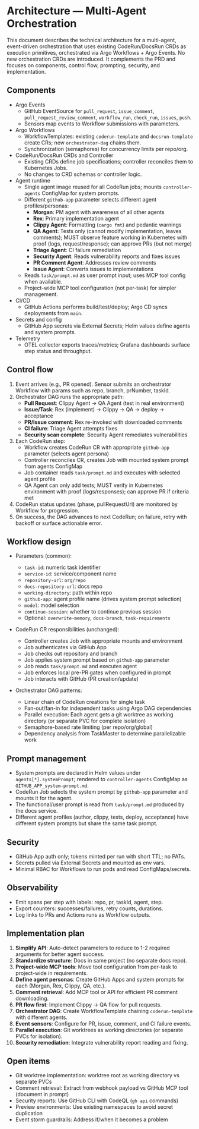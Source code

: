 # Architecture — Multi-Agent Orchestration

This document describes the technical architecture for a multi-agent, event-driven orchestration that uses existing CodeRun/DocsRun CRDs as execution primitives, orchestrated via Argo Workflows + Argo Events. No new orchestration CRDs are introduced. It complements the PRD and focuses on components, control flow, prompting, security, and implementation.

## Components
- Argo Events
  - GitHub EventSource for `pull_request`, `issue_comment`, `pull_request_review_comment`, `workflow_run`, `check_run`, `issues`, `push`.
  - Sensors map events to Workflow submissions with parameters.
- Argo Workflows
  - WorkflowTemplates: existing `coderun-template` and `docsrun-template` create CRs; new `orchestrator-dag` chains them.
  - Synchronization (semaphores) for concurrency limits per repo/org.
- CodeRun/DocsRun CRDs and Controller
  - Existing CRDs define job specifications; controller reconciles them to Kubernetes Jobs.
  - No changes to CRD schemas or controller logic.
- Agent runtime
  - Single agent image reused for all CodeRun jobs; mounts `controller-agents` ConfigMap for system prompts.
  - Different `github-app` parameter selects different agent profiles/personas:
    - **Morgan**: PM agent with awareness of all other agents
    - **Rex**: Primary implementation agent
    - **Clippy Agent**: Formatting (`cargo fmt`) and pedantic warnings
    - **QA Agent**: Tests only (cannot modify implementation, leaves comments); MUST observe feature working in Kubernetes with proof (logs, request/response); can approve PRs (but not merge)
    - **Triage Agent**: CI failure remediation
    - **Security Agent**: Reads vulnerability reports and fixes issues
    - **PR Comment Agent**: Addresses review comments
    - **Issue Agent**: Converts issues to implementations
  - Reads `task/prompt.md` as user prompt input; uses MCP tool config when available.
  - Project-wide MCP tool configuration (not per-task) for simpler management.
- CI/CD
  - GitHub Actions performs build/test/deploy; Argo CD syncs deployments from `main`.
- Secrets and config
  - GitHub App secrets via External Secrets; Helm values define agents and system prompts.
- Telemetry
  - OTEL collector exports traces/metrics; Grafana dashboards surface step status and throughput.

## Control flow
1) Event arrives (e.g., PR opened). Sensor submits an orchestrator Workflow with params such as repo, branch, prNumber, taskId.
2) Orchestrator DAG runs the appropriate path:
   - **Pull Request**: Clippy Agent → QA Agent (test in real environment)
   - **Issue/Task**: Rex (implement) → Clippy → QA → deploy → acceptance
   - **PR/Issue comment**: Rex re-invoked with downloaded comments
   - **CI failure**: Triage Agent attempts fixes
   - **Security scan complete**: Security Agent remediates vulnerabilities
3) Each CodeRun step:
   - Workflow creates CodeRun CR with appropriate `github-app` parameter (selects agent persona)
   - Controller reconciles CR, creates Job with mounted system prompt from agents ConfigMap
   - Job container reads `task/prompt.md` and executes with selected agent profile
   - QA Agent can only add tests; MUST verify in Kubernetes environment with proof (logs/responses); can approve PR if criteria met
4) CodeRun status updates (phase, pullRequestUrl) are monitored by Workflow for progression.
5) On success, the DAG advances to next CodeRun; on failure, retry with backoff or surface actionable error.

## Workflow design
- Parameters (common):
  - `task-id`: numeric task identifier
  - `service-id`: service/component name
  - `repository-url`: `org/repo`
  - `docs-repository-url`: docs repo
  - `working-directory`: path within repo
  - `github-app`: agent profile name (drives system prompt selection)
  - `model`: model selection
  - `continue-session`: whether to continue previous session
  - Optional: `overwrite-memory`, `docs-branch`, `task-requirements`

- CodeRun CR responsibilities (unchanged):
  - Controller creates Job with appropriate mounts and environment
  - Job authenticates via GitHub App
  - Job checks out repository and branch
  - Job applies system prompt based on `github-app` parameter
  - Job reads `task/prompt.md` and executes agent
  - Job enforces local pre-PR gates when configured in prompt
  - Job interacts with GitHub (PR creation/update)

- Orchestrator DAG patterns:
  - Linear chain of CodeRun creations for single task
  - Fan-out/fan-in for independent tasks using Argo DAG dependencies
  - Parallel execution: Each agent gets a git worktree as working directory (or separate PVC for complete isolation)
  - Semaphore-based rate limiting (per repo/org/global)
  - Dependency analysis from TaskMaster to determine parallelizable work

## Prompt management
- System prompts are declared in Helm values under `agents[*].systemPrompt`; rendered to `controller-agents` ConfigMap as `GITHUB_APP_system-prompt.md`.
- CodeRun Job selects the system prompt by `github-app` parameter and mounts it for the agent.
- The functional/user prompt is read from `task/prompt.md` produced by the docs service.
- Different agent profiles (author, clippy, tests, deploy, acceptance) have different system prompts but share the same task prompt.

## Security
- GitHub App auth only; tokens minted per run with short TTL; no PATs.
- Secrets pulled via External Secrets and mounted as env vars.
- Minimal RBAC for Workflows to run pods and read ConfigMaps/secrets.

## Observability
- Emit spans per step with labels: repo, pr, taskId, agent, step.
- Export counters: successes/failures, retry counts, durations.
- Log links to PRs and Actions runs as Workflow outputs.

## Implementation plan
1. **Simplify API**: Auto-detect parameters to reduce to 1-2 required arguments for better agent success.
2. **Standardize structure**: Docs in same project (no separate docs repo).
3. **Project-wide MCP tools**: Move tool configuration from per-task to project-wide in requirements.
4. **Define agent personas**: Create GitHub Apps and system prompts for each (Morgan, Rex, Clippy, QA, etc.).
5. **Comment retrieval**: Add MCP tool or API for efficient PR comment downloading.
6. **PR flow first**: Implement Clippy → QA flow for pull requests.
7. **Orchestrator DAG**: Create WorkflowTemplate chaining `coderun-template` with different agents.
8. **Event sensors**: Configure for PR, issue, comment, and CI failure events.
9. **Parallel execution**: Git worktrees as working directories (or separate PVCs for isolation).
10. **Security remediation**: Integrate vulnerability report reading and fixing.

## Open items
- Git worktree implementation: worktree root as working directory vs separate PVCs
- Comment retrieval: Extract from webhook payload vs GitHub MCP tool (document in prompt)
- Security reports: Use GitHub CLI with CodeQL (`gh api` commands)
- Preview environments: Use existing namespaces to avoid secret duplication
- Event storm guardrails: Address if/when it becomes a problem
